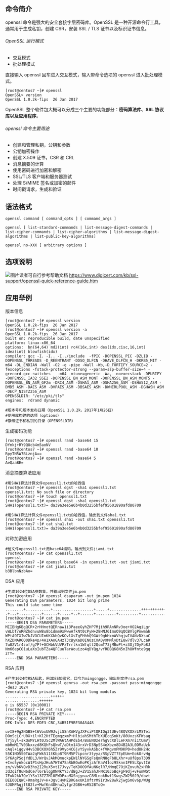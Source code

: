 ## 命令简介

openssl 命令是强大的安全套接字层密码库。OpenSSL 是一种开源命令行工具，通常用于生成私钥，创建 CSR，安装 SSL / TLS 证书以及标识证书信息。

###### OpenSSL 运行模式

- 交互模式
- 批处理模式

直接输入 openssl 回车进入交互模式，输入带命令选项的 openssl 进入批处理模式。

```
[root@centos7 ~]# openssl
OpenSSL> version
OpenSSL 1.0.2k-fips  26 Jan 2017
```

OpenSSL 整个软件包大概可以分成三个主要的功能部分：**密码算法库、SSL 协议库以及应用程序**。

###### openssl 命令主要用途

- 创建和管理私钥，公钥和参数
- 公钥加密操作
- 创建 X.509 证书，CSR 和 CRL
- 消息摘要的计算
- 使用密码进行加密和解密
- SSL/TLS 客户端和服务器测试
- 处理 S/MIME 签名或加密的邮件
- 时间戳请求，生成和验证

## 语法格式

```
openssl command [ command_opts ] [ command_args ]
 
openssl [ list-standard-commands | list-message-digest-commands | list-cipher-commands | list-cipher-algorithms | list-message-digest-algorithms | list-public-key-algorithms]
 
openssl no-XXX [ arbitrary options ]
```

## 选项说明

![图片](https://mmbiz.qpic.cn/mmbiz_png/tuSaKc6SfPpfMiaEuTENjpKAwJicFV73zA80Vtvztr0ReQOTDClpEeffhq8JOZia3MjDtfzfZxsAOBNedibTChkGIA/640?wx_fmt=png&tp=webp&wxfrom=5&wx_lazy=1&wx_co=1)读者可自行参考帮助文档 https://www.digicert.com/kb/ssl-support/openssl-quick-reference-guide.htm

## 应用举例

版本信息

```
[root@centos7 ~]# openssl version
OpenSSL 1.0.2k-fips  26 Jan 2017
[root@centos7 ~]# openssl version -a
OpenSSL 1.0.2k-fips  26 Jan 2017
built on: reproducible build, date unspecified
platform: linux-x86_64
options:  bn(64,64) md2(int) rc4(16x,int) des(idx,cisc,16,int) idea(int) blowfish(idx) 
compiler: gcc -I. -I.. -I../include  -fPIC -DOPENSSL_PIC -DZLIB -DOPENSSL_THREADS -D_REENTRANT -DDSO_DLFCN -DHAVE_DLFCN_H -DKRB5_MIT -m64 -DL_ENDIAN -Wall -O2 -g -pipe -Wall -Wp,-D_FORTIFY_SOURCE=2 -fexceptions -fstack-protector-strong --param=ssp-buffer-size=4 -grecord-gcc-switches   -m64 -mtune=generic -Wa,--noexecstack -DPURIFY -DOPENSSL_IA32_SSE2 -DOPENSSL_BN_ASM_MONT -DOPENSSL_BN_ASM_MONT5 -DOPENSSL_BN_ASM_GF2m -DRC4_ASM -DSHA1_ASM -DSHA256_ASM -DSHA512_ASM -DMD5_ASM -DAES_ASM -DVPAES_ASM -DBSAES_ASM -DWHIRLPOOL_ASM -DGHASH_ASM -DECP_NISTZ256_ASM
OPENSSLDIR: "/etc/pki/tls"
engines:  rdrand dynamic 

#版本号和版本发布日期（OpenSSL 1.0.2k，2017年1月26日）
#使用库构建的选项（options）
#存储证书和私钥的目录（OPENSSLDIR）
```

生成密码功能

```
[root@centos7 ~]# openssl rand -base64 15
DYmkj+RY9QUcb4m5aoNV
[root@centos7 ~]# openssl rand -base64 10
RpyTN5W7BLznjA==
[root@centos7 ~]# openssl rand -base64 5
AeQaaBE=
```

消息摘要算法应用

```
#用SHA1算法计算文件openssl1.txt的哈西值
[root@centos7 ~]# openssl dgst -sha1 openssl1.txt
openssl1.txt: No such file or directory
[root@centos7 ~]# touch openssl1.txt
[root@centos7 ~]# openssl dgst -sha1 openssl1.txt
SHA1(openssl1.txt)= da39a3ee5e6b4b0d3255bfef95601890afd80709

#用SHA1算法计算文件openssl1.txt的哈西值，输出到文件sha1.txt
[root@centos7 ~]# openssl sha1 -out sha1.txt openssl1.txt
[root@centos7 ~]# cat sha1.txt
SHA1(openssl1.txt)= da39a3ee5e6b4b0d3255bfef95601890afd80709
```

对称加密应用

```
#给文件openssl1.txt用base64编码，输出到文件jiami.txt
[root@centos7 ~]# cat openssl1.txt 
openssl
[root@centos7 ~]# openssl base64 -in openssl1.txt -out jiami.txt
[root@centos7 ~]# cat jiami.txt 
b3BlbnNzbAo=
```

DSA 应用

```
#生成1024位DSA参数集，并输出到文件jm.pem
[root@centos7 ~]# openssl dsaparam -out jm.pem 1024
Generating DSA parameters, 1024 bit long prime
This could take some time
........+...........+..................+.....+..............+++++++++++++++++++++++++++++++++++++++++++++++++++++++++++++++++*
.+...+..........+......+.....+..+......+.........+.........+.................+............+...........+..................+...........+........+............+....+.+......+....+...............................+.................+.................+.+......+.......+..........+........+++++++++++++++++++++++++++++++++++++++++++++++++++++++++++++++++*
[root@centos7 ~]# cat jm.pem 
-----BEGIN DSA PARAMETERS-----
MIIBHgKBgQCR+2rHHnotQERnaw1i3PaeeGyhZHP7Mjih9RAnNRv3oe+HO2AgiLgr
vWLbT/oRNZhdnvuW8u8b1dmm9xPwwAfkNt0cPyH+28HNJ6ImoO9qQCBVlgPnwmah
WPtA9TXIw7kJVOCUImKKXkbQvKOvlXsTgFHhhQ9GAt9gbHxmWVhqjwIVANzDXsuC
hXZDNAR6O0Dke4p/4H1XAoGAHzT3cByKaD0IN0zCXA0yXMNlyDtE8w7dlv37LcaR
7u0ZV1r4zof/g7Pf+GCHbkVUVPzTrrlkn1Wfqtl2QsmT73jMBwPl+z3Oj7DyFb8J
Nm66epCO1uLaXoIubTZa4QFCuuTarWouizo4qDYQg/vYRDBQK8N5nIh8Wfnte9gq
zTY=
-----END DSA PARAMETERS-----
```

RSA 应用

```
#产生1024位RSA私匙，用3DES加密它，口令为mingongge，输出到文件rsa.pem
[root@centos7 ~]# openssl genrsa -out rsa.pem -passout pass:mingongge -des3 1024
Generating RSA private key, 1024 bit long modulus
....................++++++
...............++++++
e is 65537 (0x10001)
[root@centos7 ~]# cat rsa.pem 
-----BEGIN RSA PRIVATE KEY-----
Proc-Type: 4,ENCRYPTED
DEK-Info: DES-EDE3-CBC,34B51F9BE30A3448

uvI8+9g2NGBS+t6VoxUW9JvjiSSnXAHVgJXFsiPtQRIQq3tUEv48QVXOXrLMSTei
DOmScLCrU0X+il+Kl2HtTEqmqzxmP+HlbiahSMthTbXUEcqSnKt/80UxzsKFWsag
lYj5yl+skQoMYLHt0JSc2MlWA6tAHPdEb4/BoEN0zerhgVcXDlLeFXm7ni1tUmVj
mbHmM1TV03kxxzd8KQhFsQkwT/aDtm143rxVrD3NpSS4eXbzm8D4B2A3L0DMaUzk
cAql+iggvH4vS3BCKOX6h5Zr9Vyo4CGjvYSyvkASbc+fVKgvmPM9KP0+hedUH2Hc
55K1ND5S0TWa2qFWk511tKbpBT9RM5P7ipcnr3tyya/RSpVZT7EpEUm+EokOrvHg
SY6AgPSojYdDL3/WrQvJAkMQmuckpEW1lNYGSgFsQmRN8gFb8LXhr+uUf8psT3D9
+Cvo5ynkocW1P1sHpJHuA7WtW7SaRbBGwEoPKjzAfKaV41oz9Sknn1PE5LXpvtIA
zn/vVbKVQvD3ho2I2RuX5vtI7Jvy/TeKDOO9fAuNKqlR7/MmqE7OiKZovuh2xHRk
3d3qif8uH6dCe7l6rElqgONNkYYJ/dBgJ+ZV15ahJFNK10JoBqFgF9dj+vFumWGt
7FuN2kk7Qe1YSn13ZZ7M10EWDPxaMXSnjynazC8MLnokRwf1SwqsZW250J9/dbvt
BEE00IQWC+RmaRgJV+H+3gvCHyMZBRGaxUKiOftrM9Ir3w28wk2jwgSm6v6p/WUg
4JUMPAqjft82lv+MwfKn4OHnuIyfgrZGB6+oR52BToQ=
-----END RSA PRIVATE KEY-----
```